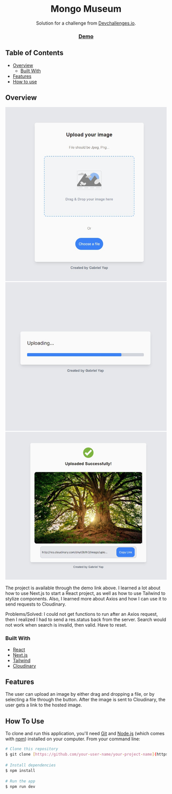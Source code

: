 <!-- Please update value in the {}  -->

<h1 align="center">Mongo Museum</h1>

<div align="center">
   Solution for a challenge from  <a href="http://devchallenges.io" target="_blank">Devchallenges.io</a>.
</div>

<div align="center">
  <h3>
    <a href="https://image-uploader-k2jeyzelc-gabrielyap.vercel.app/">
      Demo
    </a>
  </h3>
</div>

<!-- TABLE OF CONTENTS -->

## Table of Contents

- [Overview](#overview)
  - [Built With](#built-with)
- [Features](#features)
- [How to use](#how-to-use)

<!-- OVERVIEW -->

## Overview

![screenshot](sc_1.jpg)
![screenshot](sc_2.jpg)
![screenshot](sc_3.jpg)

The project is available through the demo link above. I learned a lot about how to use Next.js to start a React project, as well as how to use Tailwind to stylize components. Also, I learned more about Axios and how I can use it to send requests to Cloudinary.

Problems/Solved: I could not get functions to run after an Axios request, then I realized I had to send a res.status back from the server.
Search would not work when search is invalid, then valid. Have to reset.

### Built With

<!-- This section should list any major frameworks that you built your project using. Here are a few examples.-->

- [React](https://reactjs.org/)
- [Next.js](https://nextjs.org/)
- [Tailwind](https://tailwindcss.com/)
- [Cloudinary](https://cloudinary.com/)

## Features

The user can upload an image by either drag and dropping a file, or by selecting a file through the button. After the image is sent to Cloudinary, the user gets a link to the hosted image.

## How To Use

To clone and run this application, you'll need [Git](https://git-scm.com) and [Node.js](https://nodejs.org/en/download/) (which comes with [npm](http://npmjs.com)) installed on your computer. From your command line:

```bash
# Clone this repository
$ git clone [https://github.com/your-user-name/your-project-name](https://github.com/gabrielyap/image-uploader)

# Install dependencies
$ npm install

# Run the app
$ npm run dev
```
